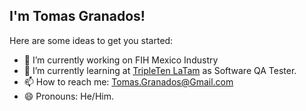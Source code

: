 ## I'm Tomas Granados!

<!--
**TomasGranados/TomasGranados** is a ✨ _special_ ✨ repository because its `README.md` (this file) appears on your GitHub profile.
-->
Here are some ideas to get you started:

- 🔭 I’m currently working on FIH Mexico Industry
- 🌱 I’m currently learning at [TripleTen LaTam](https://tripleten.com/) as Software QA Tester.
- 📫 How to reach me: Tomas.Granados@Gmail.com
- 😄 Pronouns: He/Him.
